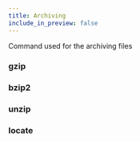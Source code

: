 ```yaml
---
title: Archiving 
include_in_preview: false
---
```


Command used for the archiving files 


### gzip
### bzip2
### unzip
### locate